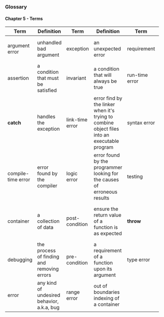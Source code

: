 ### Glossary
#### Chapter 5 - Terms
Term | Definition | Term | Definition | Term | Definition
-----|------------|------|------------|------|-----------
argument error | unhandled bad argument | exception | an unexpected error | requirement | documented (pre- and post-) conditions
assertion | a condition that must be satisfied | invariant | a condition that will always be true | run-time error | error found by checks in a running program
**catch** | handles the exception | link-time error | error find by the linker when it's trying to combine object files into an executable program  | syntax error | violation of a language syntax rule
compile-time error | error found by the compiler | logic error | error found by the programmer looking for the causes of erroneous results | testing | a systematic way to search for errors
container | a collection of data | post-condition | ensure the return value of a function is as expected | **throw** | breaks normal function flow indicating an error
debugging | the process of finding and removing errors | pre-condition | a requirement of a function upon its argument | type error | an error that violates the language type system
error | any kind of undesired behavior, a.k.a, bug | range error | out of boundaries indexing of a container
